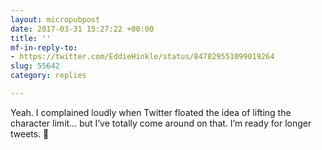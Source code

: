 ```yaml
---
layout: micropubpost
date: 2017-03-31 15:27:22 +00:00
title: ''
mf-in-reply-to:
- https://twitter.com/EddieHinkle/status/847829551099019264
slug: 55642
category: replies

---
```

Yeah. I complained loudly when Twitter floated the idea of lifting the character limit… but I’ve totally come around on that. I’m ready for longer tweets. 😬
